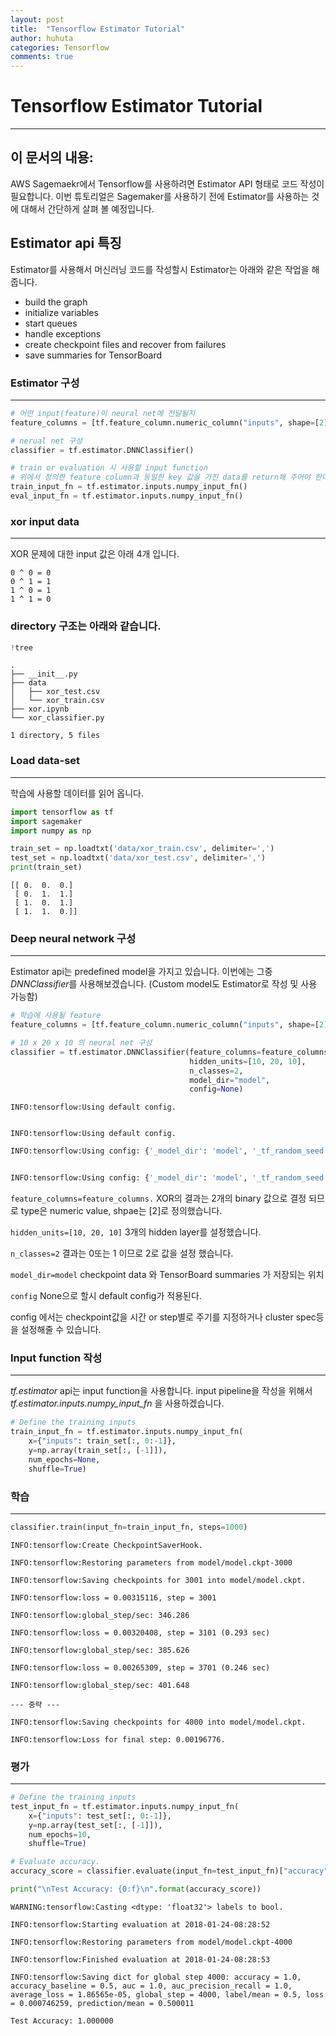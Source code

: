 ```yaml
---
layout: post
title:  "Tensorflow Estimator Tutorial"
author: huhuta
categories: Tensorflow
comments: true
---
```


# Tensorflow Estimator Tutorial
---
## 이 문서의 내용:
AWS Sagemaekr에서 Tensorflow를 사용하려면 Estimator API 형태로 코드 작성이 필요합니다.
이번 튜토리얼은 Sagemaker를 사용하기 전에 Estimator를 사용하는 것에 대해서 간단하게 살펴 볼 예정입니다.

## Estimator api 특징
Estimator를 사용해서 머신러닝 코드를 작성할시 Estimator는 아래와 같은 작업을 해줍니다.
 - build the graph
 - initialize variables
 - start queues
 - handle exceptions
 - create checkpoint files and recover from failures
 - save summaries for TensorBoard


### Estimator 구성
---
```python
# 어떤 input(feature)이 neural net에 전달될지
feature_columns = [tf.feature_column.numeric_column("inputs", shape=[2])]

# nerual net 구성
classifier = tf.estimator.DNNClassifier()

# train or evaluation 시 사용할 input function
# 위에서 정의한 feature column과 동일한 key 값을 가진 data를 return해 주어야 한다.
train_input_fn = tf.estimator.inputs.numpy_input_fn()
eval_input_fn = tf.estimator.inputs.numpy_input_fn()

```

### xor input data
---
XOR 문제에 대한 input 값은 아래 4개 입니다.

```
0 ^ 0 = 0
0 ^ 1 = 1
1 ^ 0 = 1
1 ^ 1 = 0
```

### directory 구조는 아래와 같습니다.


```python
!tree
```

    .
    ├── __init__.py
    ├── data
    │   ├── xor_test.csv
    │   └── xor_train.csv
    ├── xor.ipynb
    └── xor_classifier.py

    1 directory, 5 files


### Load data-set
---
학습에 사용할 데이터를 읽어 옵니다.


```python
import tensorflow as tf
import sagemaker
import numpy as np

train_set = np.loadtxt('data/xor_train.csv', delimiter=',')
test_set = np.loadtxt('data/xor_test.csv', delimiter=',')
print(train_set)
```

    [[ 0.  0.  0.]
     [ 0.  1.  1.]
     [ 1.  0.  1.]
     [ 1.  1.  0.]]


### Deep neural network 구성
---
Estimator api는 predefined model을 가지고 있습니다. 이번에는 그중 *DNNClassifier*를 사용해보겠습니다.
(Custom model도 Estimator로 작성 및 사용 가능함)


```python
# 학습에 사용될 feature
feature_columns = [tf.feature_column.numeric_column("inputs", shape=[2])]

# 10 x 20 x 10 의 neural net 구성
classifier = tf.estimator.DNNClassifier(feature_columns=feature_columns,
                                        hidden_units=[10, 20, 10],
                                        n_classes=2,
                                        model_dir="model",
                                        config=None)
```


    INFO:tensorflow:Using default config.


    INFO:tensorflow:Using default config.


```python
INFO:tensorflow:Using config: {'_model_dir': 'model', '_tf_random_seed': None, '_save_summary_steps': 100, '_save_checkpoints_steps': None, '_save_checkpoints_secs': 600, '_session_config': None, '_keep_checkpoint_max': 5, '_keep_checkpoint_every_n_hours': 10000, '_log_step_count_steps': 100, '_service': None, '_cluster_spec': <tensorflow.python.training.server_lib.ClusterSpec object at 0x11b5f5390>, '_task_type': 'worker', '_task_id': 0, '_master': '', '_is_chief': True, '_num_ps_replicas': 0, '_num_worker_replicas': 1}


INFO:tensorflow:Using config: {'_model_dir': 'model', '_tf_random_seed': None, '_save_summary_steps': 100, '_save_checkpoints_steps': None, '_save_checkpoints_secs': 600, '_session_config': None, '_keep_checkpoint_max': 5, '_keep_checkpoint_every_n_hours': 10000, '_log_step_count_steps': 100, '_service': None, '_cluster_spec': <tensorflow.python.training.server_lib.ClusterSpec object at 0x11b5f5390>, '_task_type': 'worker', '_task_id': 0, '_master': '', '_is_chief': True, '_num_ps_replicas': 0, '_num_worker_replicas': 1}
```


`feature_columns=feature_columns.` XOR의 결과는 2개의 binary 값으로 결정 되므로 type은 numeric value, shpae는 [2]로 정의했습니다.


`hidden_units=[10, 20, 10]` 3개의 hidden layer를 설정했습니다.


`n_classes=2` 결과는 0또는 1 이므로 2로 값을 설정 했습니다.


`model_dir=model` checkpoint data 와 TensorBoard summaries 가 저장되는 위치


`config` None으로 할시 default config가 적용된다.


config 에서는 checkpoint값을 시간 or step별로 주기를 지정하거나 cluster spec등을 설정해줄 수 있습니다.

### Input function 작성
---
*tf.estimator* api는 input function을 사용합니다.
input pipeline을 작성을 위해서 *tf.estimator.inputs.numpy_input_fn* 을 사용하겠습니다.


```python
# Define the training inputs
train_input_fn = tf.estimator.inputs.numpy_input_fn(
    x={"inputs": train_set[:, 0:-1]},
    y=np.array(train_set[:, [-1]]),
    num_epochs=None,
    shuffle=True)
```

### 학습
---


```python
classifier.train(input_fn=train_input_fn, steps=1000)
```

    INFO:tensorflow:Create CheckpointSaverHook.

    INFO:tensorflow:Restoring parameters from model/model.ckpt-3000

    INFO:tensorflow:Saving checkpoints for 3001 into model/model.ckpt.

    INFO:tensorflow:loss = 0.00315116, step = 3001

    INFO:tensorflow:global_step/sec: 346.286

    INFO:tensorflow:loss = 0.00320408, step = 3101 (0.293 sec)

    INFO:tensorflow:global_step/sec: 385.626

    INFO:tensorflow:loss = 0.00265309, step = 3701 (0.246 sec)

    INFO:tensorflow:global_step/sec: 401.648

    --- 중략 ---

    INFO:tensorflow:Saving checkpoints for 4000 into model/model.ckpt.

    INFO:tensorflow:Loss for final step: 0.00196776.


### 평가
---


```python
# Define the training inputs
test_input_fn = tf.estimator.inputs.numpy_input_fn(
    x={"inputs": test_set[:, 0:-1]},
    y=np.array(test_set[:, [-1]]),
    num_epochs=10,
    shuffle=True)

# Evaluate accuracy.
accuracy_score = classifier.evaluate(input_fn=test_input_fn)["accuracy"]

print("\nTest Accuracy: {0:f}\n".format(accuracy_score))
```

    WARNING:tensorflow:Casting <dtype: 'float32'> labels to bool.

    INFO:tensorflow:Starting evaluation at 2018-01-24-08:28:52

    INFO:tensorflow:Restoring parameters from model/model.ckpt-4000

    INFO:tensorflow:Finished evaluation at 2018-01-24-08:28:53

    INFO:tensorflow:Saving dict for global step 4000: accuracy = 1.0, accuracy_baseline = 0.5, auc = 1.0, auc_precision_recall = 1.0, average_loss = 1.86565e-05, global_step = 4000, label/mean = 0.5, loss = 0.000746259, prediction/mean = 0.500011

    Test Accuracy: 1.000000


